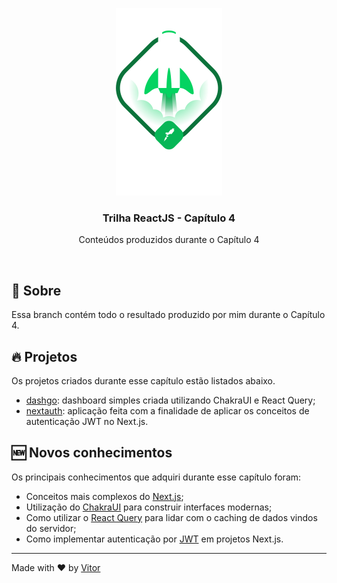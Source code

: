 <p align="center">
  <img src='.github/ignite.png' />
</p>

<h3 align="center">
  Trilha ReactJS - Capítulo 4
</h2>
<p align="center">
	Conteúdos produzidos durante o Capítulo 4
</p>

<br/>

## :green_book: Sobre

Essa branch contém todo o resultado produzido por mim durante o Capítulo 4.

## :fire: Projetos

Os projetos criados durante esse capítulo estão listados abaixo.

- [dashgo](https://github.com/vitorpedeo/ignite-react/tree/chapter4/dashgo): dashboard
simples criada utilizando ChakraUI e React Query;
- [nextauth](https://github.com/vitorpedeo/ignite-react/tree/chapter4/nextauth): aplicação
feita com a finalidade de aplicar os conceitos de autenticação JWT no Next.js.

## :new: Novos conhecimentos

Os principais conhecimentos que adquiri durante esse capítulo foram:

- Conceitos mais complexos do [Next.js](https://nextjs.org/);
- Utilização do [ChakraUI](https://chakra-ui.com/) para construir interfaces modernas;
- Como utilizar o [React Query](https://react-query.tanstack.com/) para lidar com o
caching de dados vindos do servidor;
- Como implementar autenticação por [JWT](https://jwt.io/) em projetos Next.js.

---

Made with :heart: by [Vitor](https://www.linkedin.com/in/vitor-pereira-309a7319b/)
